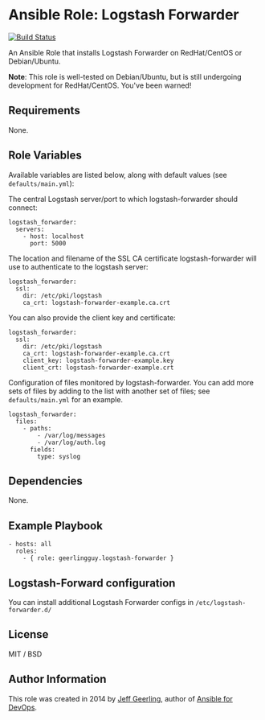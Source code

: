 # Ansible Role: Logstash Forwarder

[![Build Status](https://travis-ci.org/geerlingguy/ansible-role-logstash-forwarder.svg?branch=master)](https://travis-ci.org/geerlingguy/ansible-role-logstash-forwarder)

An Ansible Role that installs Logstash Forwarder on RedHat/CentOS or Debian/Ubuntu.

**Note**: This role is well-tested on Debian/Ubuntu, but is still undergoing development for RedHat/CentOS. You've been warned!

## Requirements

None.

## Role Variables

Available variables are listed below, along with default values (see `defaults/main.yml`):

The central Logstash server/port to which logstash-forwarder should connect:

    logstash_forwarder:
      servers:
        - host: localhost
          port: 5000

The location and filename of the SSL CA certificate logstash-forwarder will use to authenticate to the logstash server:

    logstash_forwarder:
      ssl:
        dir: /etc/pki/logstash
        ca_crt: logstash-forwarder-example.ca.crt

You can also provide the client key and certificate:

    logstash_forwarder:
      ssl:
        dir: /etc/pki/logstash
        ca_crt: logstash-forwarder-example.ca.crt
        client_key: logstash-forwarder-example.key
        client_crt: logstash-forwarder-example.crt


Configuration of files monitored by logstash-forwarder. You can add more sets of files by adding to the list with another set of files; see `defaults/main.yml` for an example.

    logstash_forwarder:
      files:
        - paths:
            - /var/log/messages
            - /var/log/auth.log
          fields:
            type: syslog

## Dependencies

None.

## Example Playbook

    - hosts: all
      roles:
        - { role: geerlingguy.logstash-forwarder }

## Logstash-Forward configuration
You can install additional Logstash Forwarder configs in `/etc/logstash-forwarder.d/`

## License

MIT / BSD

## Author Information

This role was created in 2014 by [Jeff Geerling](http://jeffgeerling.com/), author of [Ansible for DevOps](http://ansiblefordevops.com/).
